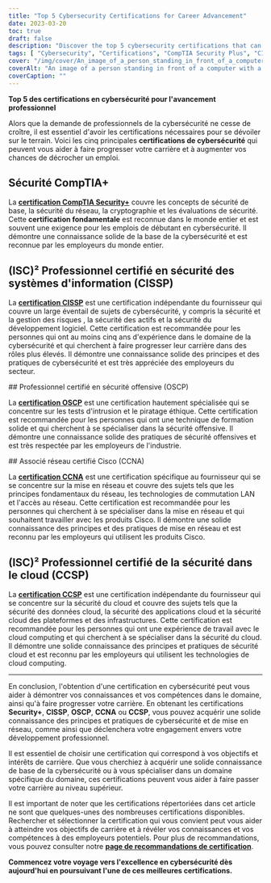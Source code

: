 ```yaml
---
title: "Top 5 Cybersecurity Certifications for Career Advancement"
date: 2023-03-20
toc: true
draft: false
description: "Discover the top 5 cybersecurity certifications that can help you advance your career and increase your chances of landing a job in the fast-growing field of cybersecurity."
tags: [ "Cybersecurity", "Certifications", "CompTIA Security Plus", "CISSP", "Offensive Security OSCP", "Cisco CCNA", "(ISC2) CCSP", "IT Security", "Network Security", "Cloud Security", "Professional Development", "Career Advancement", "Skills Validation", "Information Security", "Ethical Hacking", "Penetration Testing", "Network Administration", "Cloud Computing", "Security Management", "Vulnerability Assessment"]
cover: "/img/cover/An_image_of_a_person_standing_in_front_of_a_computer.png"
coverAlt: "An image of a person standing in front of a computer with a superhero cape on their back, symbolizing the skills and knowledge that can be gained through obtaining cybersecurity certifications."
coverCaption: ""
---
```


 **Top 5 des certifications en cybersécurité pour l'avancement professionnel**  Alors que la demande de professionnels de la cybersécurité ne cesse de croître, il est essentiel d'avoir les certifications nécessaires pour se dévoiler sur le terrain. Voici les cinq principales **certifications de cybersécurité** qui peuvent vous aider à faire progresser votre carrière et à augmenter vos chances de décrocher un emploi.  ## Sécurité CompTIA+  La [**certification CompTIA Security+**](https://www.comptia.org/certifications/security) couvre les concepts de sécurité de base, la sécurité du réseau, la cryptographie et les évaluations de sécurité. Cette **certification fondamentale** est reconnue dans le monde entier et est souvent une exigence pour les emplois de débutant en cybersécurité. Il démontre une connaissance solide de la base de la cybersécurité et est reconnue par les employeurs du monde entier.  ## (ISC)² Professionnel certifié en sécurité des systèmes d'information (CISSP)  La [**certification CISSP**](https://www.isc2.org/Certifications/CISSP#) est une certification indépendante du fournisseur qui couvre un large éventail de sujets de cybersécurité, y compris la sécurité et la gestion des risques , la sécurité des actifs et la sécurité du développement logiciel. Cette certification est recommandée pour les personnes qui ont au moins cinq ans d'expérience dans le domaine de la cybersécurité et qui cherchent à faire progresser leur carrière dans des rôles plus élevés. Il démontre une connaissance solide des principes et des pratiques de cybersécurité et est très appréciée des employeurs du secteur.  ## Professionnel certifié en sécurité offensive (OSCP)  La [**certification OSCP**](https://www.offensive-security.com/pwk-oscp/) est une certification hautement spécialisée qui se concentre sur les tests d'intrusion et le piratage éthique. Cette certification est recommandée pour les personnes qui ont une technique de formation solide et qui cherchent à se spécialiser dans la sécurité offensive. Il démontre une connaissance solide des pratiques de sécurité offensives et est très respectée par les employeurs de l'industrie.  ## Associé réseau certifié Cisco (CCNA)  La [**certification CCNA**](https://www.cisco.com/c/en/us/training-events/training-certifications/certifications/associate/ccna.html) est une certification spécifique au fournisseur qui se se concentre sur la mise en réseau et couvre des sujets tels que les principes fondamentaux du réseau, les technologies de commutation LAN et l'accès au réseau. Cette certification est recommandée pour les personnes qui cherchent à se spécialiser dans la mise en réseau et qui souhaitent travailler avec les produits Cisco. Il démontre une solide connaissance des principes et des pratiques de mise en réseau et est reconnu par les employeurs qui utilisent les produits Cisco.  ## (ISC)² Professionnel certifié de la sécurité dans le cloud (CCSP)  La [**certification CCSP**](https://www.isc2.org/Certifications/CCSP) est une certification indépendante du fournisseur qui se concentre sur la sécurité du cloud et couvre des sujets tels que la sécurité des données cloud, la sécurité des applications cloud et la sécurité cloud des plateformes et des infrastructures. Cette certification est recommandée pour les personnes qui ont une expérience de travail avec le cloud computing et qui cherchent à se spécialiser dans la sécurité du cloud. Il démontre une solide connaissance des principes et pratiques de sécurité cloud et est reconnu par les employeurs qui utilisent les technologies de cloud computing.  ______  En conclusion, l'obtention d'une certification en cybersécurité peut vous aider à démontrer vos connaissances et vos compétences dans le domaine, ainsi qu'à faire progresser votre carrière. En obtenant les certifications **Security+**, **CISSP**, **OSCP**, **CCNA** ou **CCSP**, vous pouvez acquérir une solide connaissance des principes et pratiques de cybersécurité et de mise en réseau, comme ainsi que déclenchera votre engagement envers votre développement professionnel.  Il est essentiel de choisir une certification qui correspond à vos objectifs et intérêts de carrière. Que vous cherchiez à acquérir une solide connaissance de base de la cybersécurité ou à vous spécialiser dans un domaine spécifique du domaine, ces certifications peuvent vous aider à faire passer votre carrière au niveau supérieur.  Il est important de noter que les certifications répertoriées dans cet article ne sont que quelques-unes des nombreuses certifications disponibles. Rechercher et sélectionner la certification qui vous convient peut vous aider à atteindre vos objectifs de carrière et à révéler vos connaissances et vos compétences à des employeurs potentiels. Pour plus de recommandations, vous pouvez consulter notre [**page de recommandations de certification**](https://simeononsecurity.ch/recommendations/certifications/).  **Commencez votre voyage vers l'excellence en cybersécurité dès aujourd'hui en poursuivant l'une de ces meilleures certifications.**